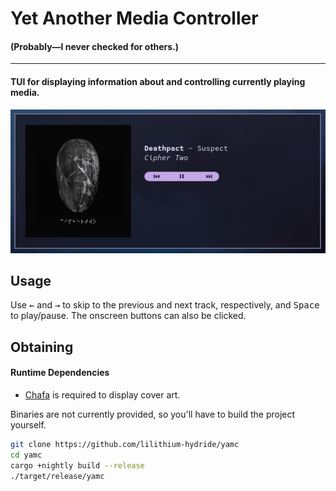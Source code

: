 # Yet Another Media Controller
#### (Probably—I never checked for others.)

***

#### TUI for displaying information about and controlling currently playing media.

![Image showing a preview of the application's interface](preview.png)

## Usage


Use <kbd>←</kbd> and <kbd>→</kbd> to skip to the previous and next track, respectively, and <kbd>Space</kbd> to play/pause. The onscreen buttons can also be clicked. 

<!-- Config file has not been set back up yet, leaving for later reference.
## Configuration
The configuration file is located in `~/.config/yamc/yamc.toml`. The below table shows the available options, but know that this will lag behind actual development a bit.

| Key								| Default value		|
|-----------------------------------|-------------------|
| `image_display_backend`			| `'viu'`			|
| `image_acquisition_method`		| `'mpris_arturl'`	|
| `controls_button_prev`			| `'⏮'`				|
| `controls_button_pauseplay`		| `'⏯'`				|
| `controls_button_next`			| `'⏭'`				|
| `controls_bg_active`				| `true`			|
| `controls_bg_cap_left`			| `''`				|
| `controls_bg_cap_right`			| `''`				|
| `controls_bg_length`				| `13`				|
| `controls_bg_cap_padding_left`	| `1`				|
| `controls_bg_cap_padding_right`	| `1`				|
| `image_margin_left`				| `2`				|
| `image_margin_right`				| `3`				|
| `image_margin_top`				| `2`				|
| `image_margin_bottom`				| `3`				|
| `image_size`						| `24`				|
-->


## Obtaining

#### Runtime Dependencies
<!--* [ffmpeg](https://ffmpeg.org) is required for `ffmpeg` cover art extraction, although any player which properly populates the `mpris:artUrl` field with a local file will work properly with the default `mpris_arturl` option.-->
* [Chafa](https://github.com/hpjansson/chafa/) is required to display cover art.

Binaries are not currently provided, so you'll have to build the project yourself.
```sh
git clone https://github.com/lilithium-hydride/yamc
cd yamc
cargo +nightly build --release
./target/release/yamc
```
